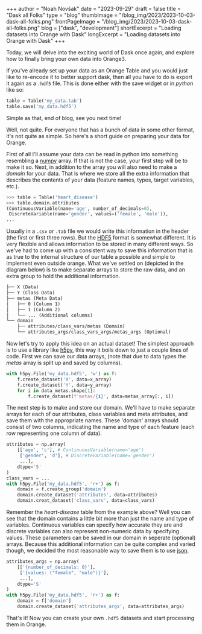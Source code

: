 +++
author = "Noah Novšak"
date = "2023-09-29"
draft = false
title = "Dask all Folks"
type = "blog"
thumbImage = "/blog_img/2023/2023-10-03-dask-all-folks.png"
frontPageImage = "/blog_img/2023/2023-10-03-dask-all-folks.png"
blog = ["dask", "development"]
shortExcerpt = "Loading datasets into Orange with Dask"
longExcerpt = "Loading datasets into Orange with Dask"
+++

Today, we will delve into the exciting world of Dask once again, and explore how to finally bring your own data into Orange3.

If you've already set up your data as an Orange Table and you would just like to re-encode it to better support dask, then all you have to do is export it again as a `.hdf5` file. This is done either with the save widget or in _python_ like so:

```python
table = Table('my_data.tab')
table.save('my_data.hdf5')
```

Simple as that, end of blog, see you next time!

Well, not quite. For everyone that has a bunch of data in some other format, it's not quite as simple. So here's a short guide on preparing your data for Orange.

First of all I'll assume your data can be read in python into something resembling a [numpy](https://numpy.org/) array. If that is not the case, your first step will be to make it so. Next, in addition to the array you will also need to make a _domain_ for your data. That is where we store all the extra information that describes the contents of your data (feature names, types, target variables, etc.).

```python
>>> table = Table('heart_disease')
>>> table.domain.attributes
(ContinuousVariable(name='age', number_of_decimals=0),
 DiscreteVariable(name='gender', values=('female', 'male')),
...
```

Usually in a `.csv` or `.tab` file we would write this information in the header (the first or first three rows). But the [HDF5](https://www.hdfgroup.org/solutions/hdf5) format is somewhat different. It is very flexible and allows information to be stored in many different ways. So we've had to come up with a consistent way to save this information that is as true to the internal structure of our table a possible and simple to implement even outside orange. What we've settled on (depicted in the diagram below) is to make separate arrays to store the raw data, and an extra group to hold the additional information.

```html
├── X (Data)
├── Y (Class Data)
├── metas (Meta Data)
│   ├── 0 (Column 1)
│   ├── 1 (Column 2)
│   └── ... (Additional columns)
└── domain
    ├── attributes/class_vars/metas (Domain)
    └── attributes_args/class_vars_args/metas_args (Optional)
```

Now let's try to apply this idea on an actual dataset! The simplest approach is to use a library like [h5py](https://www.h5py.org/), this way it boils down to just a couple lines of code. First we can save our data arrays, (note that due to data types the _metas_ array is split up and saved by columns).

```python
with h5py.File('my_data.hdf5', 'w') as f:
    f.create_dataset('X', data=x_array)
    f.create_dataset('Y', data=y_array)
    for i in data_metas.shape[1]:
        f.create_dataset(f'metas/{i}', data=metas_array[:, i])
```

The next step is to make and store our domain. We'll have to make separate arrays for each of our attributes, class variables and meta attributes, and save them with the appropriate names. These 'domain' arrays should consist of two columns, indicating the name and type of each feature (each row representing one column of data). 

```python
attributes = np.array(
    [['age', 'c'], # ContinuousVariable(name='age')
     ['gender', 'd'], # DiscreteVariable(name='gender')
     ...],
    dtype='S'
)
class_vars = ...
with h5py.File('my_data.hdf5', 'r+') as f:
    domain = f.create_group('domain')
    domain.create_dataset('attributes', data=attributes)
    domain.creat_dataset('class_vars', data=class_vars)
```

Remember the _heart-disease_ table from the example above? Well you can see that the domain contains a little bit more than just the name and type of variables. Continuous variables can specify how accurate they are and discrete variables can also represent non-numeric data by specifying values. These parameters can be saved in our domain in seperate (optional) arrays. Because this additional information can be quite complex and varied though, we decided the most reasonable way to save them is to use [json](https://www.json.org/json-en.html).

```python
attributes_args = np.array(
    [['{number_of_decimals: 0}'],
     ['{values: ("female", "male")}'],
     ...],
    dtype='S'
)
with h5py.File('my_data.hdf5', 'r+') as f:
    domain = f['domain']
    domain.create_dataset('attributes_args', data=attributes_args)
```

That's it! Now you can create your own `.hdf5` datasets and start processing them in Orange.
